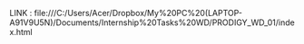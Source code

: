 LINK : file:///C:/Users/Acer/Dropbox/My%20PC%20(LAPTOP-A91V9U5N)/Documents/Internship%20Tasks%20WD/PRODIGY_WD_01/index.html
